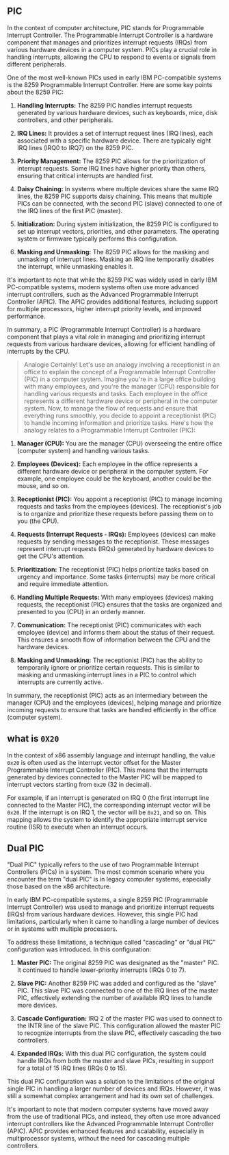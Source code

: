 ## PIC

In the context of computer architecture, PIC stands for Programmable Interrupt Controller. The Programmable Interrupt Controller is a hardware component that manages and prioritizes interrupt requests (IRQs) from various hardware devices in a computer system. PICs play a crucial role in handling interrupts, allowing the CPU to respond to events or signals from different peripherals.

One of the most well-known PICs used in early IBM PC-compatible systems is the 8259 Programmable Interrupt Controller. Here are some key points about the 8259 PIC:

1. **Handling Interrupts:** The 8259 PIC handles interrupt requests generated by various hardware devices, such as keyboards, mice, disk controllers, and other peripherals.

2. **IRQ Lines:** It provides a set of interrupt request lines (IRQ lines), each associated with a specific hardware device. There are typically eight IRQ lines (IRQ0 to IRQ7) on the 8259 PIC.

3. **Priority Management:** The 8259 PIC allows for the prioritization of interrupt requests. Some IRQ lines have higher priority than others, ensuring that critical interrupts are handled first.

4. **Daisy Chaining:** In systems where multiple devices share the same IRQ lines, the 8259 PIC supports daisy chaining. This means that multiple PICs can be connected, with the second PIC (slave) connected to one of the IRQ lines of the first PIC (master).

5. **Initialization:** During system initialization, the 8259 PIC is configured to set up interrupt vectors, priorities, and other parameters. The operating system or firmware typically performs this configuration.

6. **Masking and Unmasking:** The 8259 PIC allows for the masking and unmasking of interrupt lines. Masking an IRQ line temporarily disables the interrupt, while unmasking enables it.

It's important to note that while the 8259 PIC was widely used in early IBM PC-compatible systems, modern systems often use more advanced interrupt controllers, such as the Advanced Programmable Interrupt Controller (APIC). The APIC provides additional features, including support for multiple processors, higher interrupt priority levels, and improved performance.

In summary, a PIC (Programmable Interrupt Controller) is a hardware component that plays a vital role in managing and prioritizing interrupt requests from various hardware devices, allowing for efficient handling of interrupts by the CPU.

> Analogie
Certainly! Let's use an analogy involving a receptionist in an office to explain the concept of a Programmable Interrupt Controller (PIC) in a computer system.
Imagine you're in a large office building with many employees, and you're the manager (CPU) responsible for handling various requests and tasks. Each employee in the office represents a different hardware device or peripheral in the computer system.
Now, to manage the flow of requests and ensure that everything runs smoothly, you decide to appoint a receptionist (PIC) to handle incoming information and prioritize tasks.
Here's how the analogy relates to a Programmable Interrupt Controller (PIC):

1. **Manager (CPU):** You are the manager (CPU) overseeing the entire office (computer system) and handling various tasks.

2. **Employees (Devices):** Each employee in the office represents a different hardware device or peripheral in the computer system. For example, one employee could be the keyboard, another could be the mouse, and so on.

3. **Receptionist (PIC):** You appoint a receptionist (PIC) to manage incoming requests and tasks from the employees (devices). The receptionist's job is to organize and prioritize these requests before passing them on to you (the CPU).

4. **Requests (Interrupt Requests - IRQs):** Employees (devices) can make requests by sending messages to the receptionist. These messages represent interrupt requests (IRQs) generated by hardware devices to get the CPU's attention.

5. **Prioritization:** The receptionist (PIC) helps prioritize tasks based on urgency and importance. Some tasks (interrupts) may be more critical and require immediate attention.

6. **Handling Multiple Requests:** With many employees (devices) making requests, the receptionist (PIC) ensures that the tasks are organized and presented to you (CPU) in an orderly manner.

7. **Communication:** The receptionist (PIC) communicates with each employee (device) and informs them about the status of their request. This ensures a smooth flow of information between the CPU and the hardware devices.

8. **Masking and Unmasking:** The receptionist (PIC) has the ability to temporarily ignore or prioritize certain requests. This is similar to masking and unmasking interrupt lines in a PIC to control which interrupts are currently active.

In summary, the receptionist (PIC) acts as an intermediary between the manager (CPU) and the employees (devices), helping manage and prioritize incoming requests to ensure that tasks are handled efficiently in the office (computer system).


## what is `0X20`
In the context of x86 assembly language and interrupt handling, the value `0x20` is often used as the interrupt vector offset for the Master Programmable Interrupt Controller (PIC).
This means that the interrupts generated by devices connected to the Master PIC will be mapped to interrupt vectors starting from `0x20` (32 in decimal).<br/>

For example, if an interrupt is generated on IRQ 0 (the first interrupt line connected to the Master PIC), the corresponding interrupt vector will be `0x20`.
If the interrupt is on IRQ 1, the vector will be `0x21`, and so on. This mapping allows the system to identify the appropriate interrupt service routine (ISR) to execute when an interrupt occurs.


## Dual PIC

"Dual PIC" typically refers to the use of two Programmable Interrupt Controllers (PICs) in a system. The most common scenario where you encounter the term "dual PIC" is in legacy computer systems, especially those based on the x86 architecture.

In early IBM PC-compatible systems, a single 8259 PIC (Programmable Interrupt Controller) was used to manage and prioritize interrupt requests (IRQs) from various hardware devices. However, this single PIC had limitations, particularly when it came to handling a large number of devices or in systems with multiple processors.

To address these limitations, a technique called "cascading" or "dual PIC" configuration was introduced. In this configuration:

1. **Master PIC:** The original 8259 PIC was designated as the "master" PIC. It continued to handle lower-priority interrupts (IRQs 0 to 7).

2. **Slave PIC:** Another 8259 PIC was added and configured as the "slave" PIC. This slave PIC was connected to one of the IRQ lines of the master PIC, effectively extending the number of available IRQ lines to handle more devices.

3. **Cascade Configuration:** IRQ 2 of the master PIC was used to connect to the INTR line of the slave PIC. This configuration allowed the master PIC to recognize interrupts from the slave PIC, effectively cascading the two controllers.

4. **Expanded IRQs:** With this dual PIC configuration, the system could handle IRQs from both the master and slave PICs, resulting in support for a total of 15 IRQ lines (IRQs 0 to 15).

This dual PIC configuration was a solution to the limitations of the original single PIC in handling a larger number of devices and IRQs. However, it was still a somewhat complex arrangement and had its own set of challenges.

It's important to note that modern computer systems have moved away from the use of traditional PICs, and instead, they often use more advanced interrupt controllers like the Advanced Programmable Interrupt Controller (APIC). APIC provides enhanced features and scalability, especially in multiprocessor systems, without the need for cascading multiple controllers.
